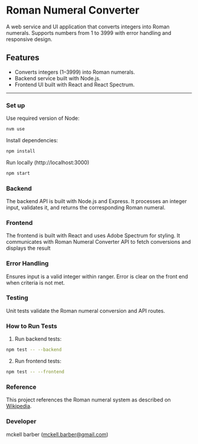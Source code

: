 # Roman Numeral Converter

A web service and UI application that converts integers into Roman numerals. Supports numbers from 1 to 3999 with error handling and responsive design.

## Features

- Converts integers (1–3999) into Roman numerals.
- Backend service built with Node.js.
- Frontend UI built with React and React Spectrum.

---

### Set up

Use required version of Node:

```sh
nvm use
```

Install dependencies:

```sh
npm install
```

Run locally (http://localhost:3000)

```sh
npm start
```

### Backend

The backend API is built with Node.js and Express. It processes an integer input, validates it, and returns the corresponding Roman numeral.

### Frontend

The frontend is built with React and uses Adobe Spectrum for styling. It communicates with Roman Numeral Converter API to fetch conversions and displays the result

### Error Handling

Ensures input is a valid integer within ranger. Error is clear on the front end when criteria is not met.

### Testing

Unit tests validate the Roman numeral conversion and API routes.

### How to Run Tests

1. Run backend tests:

```sh
npm test -- --backend
```

2. Run frontend tests:

```sh
npm test -- --frontend
```

### Reference
This project references the Roman numeral system as described on [Wikipedia](https://en.wikipedia.org/wiki/Roman_numerals).

### Developer
mckell barber (mckell.barber@gmail.com)

